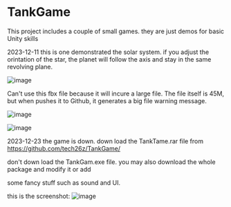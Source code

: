# TankGame
This project includes a couple of small games. they are just demos for basic Unity skills

2023-12-11
this is one demonstrated the solar system. if you adjust the orintation of the star, the 
planet will follow the axis and stay in the same revolving plane.

![image](https://github.com/tech26z/tech26z.github.io/blob/main/Photo/pic9.jpg)

Can't use this fbx file because it will incure a large file. The file itself is 45M, but when pushes
it to Github, it generates a big file warning message.

![image](https://github.com/tech26z/tech26z.github.io/blob/main/Photo/pic10.jpg)

![image](https://github.com/tech26z/tech26z.github.io/blob/main/Photo/pic11.png)

2023-12-23 the game is down. down load the TankTame.rar file from https://github.com/tech26z/TankGame/

don't down load the TankGam.exe file. you may also download the whole package and modify it or add

some fancy stuff such as sound and UI. 

this is the screenshot:
![image](https://github.com/tech26z/tech26z.github.io/blob/main/Photo/pic12.jpg)



